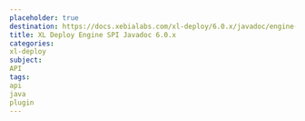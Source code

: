 ```yaml
---
placeholder: true
destination: https://docs.xebialabs.com/xl-deploy/6.0.x/javadoc/engine-spi/index.html
title: XL Deploy Engine SPI Javadoc 6.0.x
categories:
xl-deploy
subject:
API
tags:
api
java
plugin
---
```

